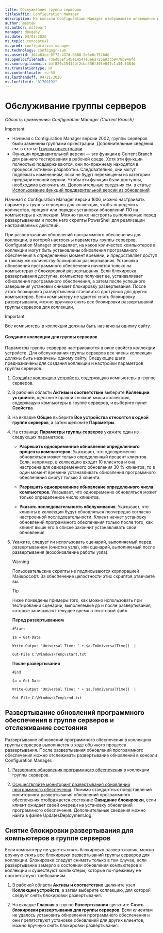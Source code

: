 ```yaml
---
title: Обслуживание группы серверов
titleSuffix: Configuration Manager
description: На консоли Configuration Manager отображаются оповещения и сведения о состоянии, необходимые для отслеживания обновлений и соответствия требованиям.
author: mestew
ms.author: mstewart
manager: dougeby
ms.date: 04/01/2020
ms.topic: conceptual
ms.prod: configuration-manager
ms.technology: configmgr-sum
ms.assetid: 304a83ea-0f72-437d-9688-2e6e0c7526dd
ms.openlocfilehash: 7d6d8bef145e14547e5e6a726a93cb9470b94afd
ms.sourcegitcommit: bbf820c35414bf2cba356f30fe047c1a34c5384d
ms.translationtype: HT
ms.contentlocale: ru-RU
ms.lasthandoff: 04/21/2020
ms.locfileid: "81709192"
---
```

# <a name="service-a-server-group"></a>Обслуживание группы серверов

*Область применения: Configuration Manager (Current Branch)*

>[!IMPORTANT]
> - Начиная с Configuration Manager версии 2002, группы серверов были заменены группами оркестрации. Дополнительные сведения см. в статье [Группы оркестрации](orchestration-groups.md).
> - Функции предварительной версии — это функции в Current Branch для раннего тестирования в рабочей среде. Хотя эти функции полностью поддерживаются, они по-прежнему находятся в процессе активной разработки. Следовательно, они могут подлежать изменениям, пока не будут перемещены из категории предварительной версии. Чтобы эти функции были доступны, необходимо включить их. Дополнительные сведения см. в статье [Использование функций предварительной версии из обновлений](../../core/servers/manage/install-in-console-updates.md#bkmk_prerelease).

Начиная с Configuration Manager версии 1606, можно настраивать параметры группы серверов для коллекции, чтобы определить количество, процент или порядок установки обновлений ПО на компьютеры в коллекции. Можно также настроить выполняемые перед развертыванием и после него скрипты PowerShell для реализации настраиваемых действий.

При развертывании обновлений программного обеспечения для коллекции, в которой настроены параметры группы серверов, Configuration Manager определяет, на какое количество компьютеров в коллекции могут быть установлены обновления программного обеспечения в определенный момент времени, и предоставляет доступ к такому же количеству блокировок развертывания. Установка обновления программного обеспечения начнется только на компьютерах с блокировкой развертывания. Если блокировка развертывания доступна, компьютер получает ее, устанавливает обновления программного обеспечения, а затем после успешного завершения установки снимает блокировку развертывания. После этого блокировка развертывания становится доступной для других компьютеров. Если компьютеру не удается снять блокировку развертывания, можно вручную снять все блокировки развертываний группы серверов для коллекции.

>[!IMPORTANT]
>Все компьютеры в коллекции должны быть назначены одному сайту.

#### <a name="to-create-a-collection-for-a-server-group"></a>Создание коллекции для группы серверов  
Параметры группы серверов настраиваются в окне свойств коллекции устройств. Для обслуживания группы серверов все члены коллекции должны быть назначены одному сайту. Следующие шаги предназначены для создания коллекции и настройки параметров группы серверов.
1.  [Создайте коллекцию устройств](../../core/clients/manage/collections/create-collections.md), содержащую компьютеры в группе серверов.  

2.  В рабочей области **Активы и соответствие** выберите **Коллекции устройств**, щелкните правой кнопкой мыши коллекцию, содержащую компьютеры в группе серверов, и выберите пункт **Свойства**.  

3.  На вкладке **Общие** выберите **Все устройства относятся к одной группе серверов**, а затем щелкните **Параметры**.  

4.  На странице **Параметры группы серверов** укажите один из следующих параметров.  

    -   **Разрешить одновременное обновление определенного процента компьютеров**. Указывает, что одновременно обновляться может только определенный процент клиентов. Если, например, в коллекцию входит 10 клиентов и она настроена для одновременного обновления 30 % клиентов, то в один момент времени устанавливать обновления программного обеспечения смогут только 3 клиента.  

    -   **Разрешить одновременное обновление определенного числа компьютеров**. Указывает, что одновременно обновляться может только определенное число клиентов.  

    -   **Указать последовательность обслуживания**. Указывает, что клиенты в коллекции будут обновляться поочередно согласно настроенной последовательности. Клиент начнет установку обновлений программного обеспечения только после того, как клиент выше его в списке закончит устанавливать свои обновления.  

5.  Укажите, следует ли использовать сценарий, выполняемый перед развертыванием (очистка узла), или сценарий, выполняемый после развертывания (возобновление работы узла).  

    > [!WARNING]
    > Пользовательские скрипты не подписываются корпорацией Майкрософт. За обеспечение целостности этих скриптов отвечаете вы.

    > [!TIP]  
    > Ниже приведены примеры того, как можно использовать при тестировании сценарии, выполняемые до и после развертывания, которые записывают текущее время в текстовый файл.  
    >   
    >  **Перед развертыванием**  
    >   
    >  `#Start`  
    >   
    >  `$a = Get-Date`  
    >   
    >  `Write-Output "Universal Time: " + $a.ToUniversalTime()  |`  
    >   
    >  `Out-File C:\Windows\Temp\start.txt`  
    >   
    >  **После развертывания**  
    >   
    >  `#End`  
    >   
    >  `$a = Get-Date`  
    >   
    >  `Write-Output "Universal Time: " + $a.ToUniversalTime()  |`  
    >   
    >  `Out-File C:\Windows\Temp\end.txt`  

## <a name="deploy-software-updates-to-the-server-group-and-monitor-status"></a>Развертывание обновлений программного обеспечения в группе серверов и отслеживание состояния  
Развертывание обновлений программного обеспечения в коллекцию группы серверов выполняется в ходе обычного процесса развертывания. После развертывания обновлений программного обеспечения можно отслеживать развертывание обновлений в консоли Configuration Manager.
1.  [Разверните обновления программного обеспечения](manually-deploy-software-updates.md) в коллекции группы серверов.   

2.  [Осуществляйте мониторинг развертывания обновлений программного обеспечения](monitor-software-updates.md). Помимо стандартных представлений мониторинга развертывания обновлений программного обеспечения отображается состояние **Ожидание блокировки**, если клиент ожидает своей очереди на установку обновлений программного обеспечения. Дополнительные сведения можно найти в файле UpdatesDeployment.log.


## <a name="clear-the-deployment-locks-for-computers-in-a-server-group"></a>Снятие блокировки развертывания для компьютеров в группе серверов  
Если компьютеру не удается снять блокировку развертывания, можно вручную снять все блокировки развертываний группы серверов для коллекции. Блокировки следует снимать только в том случае, если развертывание замерло в состоянии обновления компьютеров в коллекции и существуют компьютеры, которые по-прежнему не соответствуют требованиям.  
1.  В рабочей области **Активы и соответствие** щелкните узел **Коллекции устройств**, а затем выберите коллекцию, для которой следует снять блокировки развертывания.  

2.  На вкладке **Главная** в группе **Развертывания** щелкните **Снять блокировки развертывания для группы серверов**. Если клиентам не удалось установить обновления программного обеспечения и они препятствуют установке обновлений для других клиентов, можно вручную снять блокировки развертывания.  
